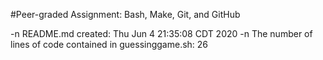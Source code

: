 #Peer-graded Assignment: Bash, Make, Git, and GitHub

-n README.md created: 
Thu Jun  4 21:35:08 CDT 2020
-n 
The number of lines of code contained in guessinggame.sh: 
      26
